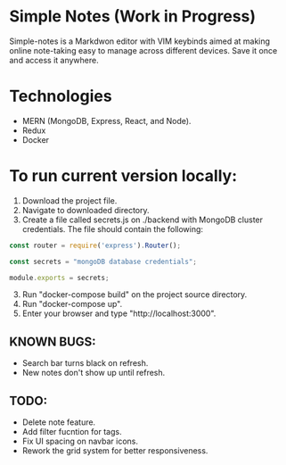 # Simple Notes (Work in Progress)

Simple-notes is a Markdwon editor with VIM keybinds aimed at making online note-taking easy to manage across different devices. Save it once and access it anywhere.

# Technologies 
  - MERN (MongoDB, Express, React, and Node).
  - Redux
  - Docker

# To run current version locally:
  1. Download the project file.
  2. Navigate to downloaded directory.
  3. Create a file called secrets.js on ./backend with MongoDB cluster credentials. The file should contain the following: 

  ```js
const router = require('express').Router();

const secrets = "mongoDB database credentials";

module.exports = secrets;
```

  3. Run "docker-compose build" on the project source directory.
  4. Run "docker-compose up".
  5. Enter your browser and type "http://localhost:3000".


## KNOWN BUGS:

- Search bar turns black on refresh.
- New notes don't show up until refresh.

## TODO:

- Delete note feature.
- Add filter fucntion for tags.
- Fix UI spacing on navbar icons.
- Rework the grid system for better responsiveness.